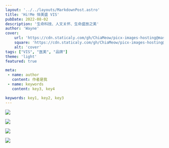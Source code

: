 ```yaml
---
layout: '../../layouts/MarkdownPost.astro'
title: 'Hi!Me 恒美盛 VIS'
pubDate: 2022-08-02
description: '生命科技、人文关怀、生命盛放之美'
author: 'Wayne'
cover:
    url: 'https://cdn.staticaly.com/gh/ChiaMeow/picx-images-hosting@master/%E6%81%92%E7%BE%8E%E7%9B%9B%20(6).5s86gvwca340.webp'
    square: 'https://cdn.staticaly.com/gh/ChiaMeow/picx-images-hosting@master/%E6%81%92%E7%BE%8E%E7%9B%9B%20(6).5s86gvwca340.webpp'
    alt: 'cover'
tags: ["VIS", "医美", "品牌"] 
theme: 'light'
featured: true

meta:
 - name: author
   content: 作者是我
 - name: keywords
   content: key3, key4

keywords: key1, key2, key3
---
```


![](https://cdn.staticaly.com/gh/ChiaMeow/picx-images-hosting@master/%E6%81%92%E7%BE%8E%E7%9B%9B%20(6).92bqvydd73w.webp)

![](https://cdn.staticaly.com/gh/ChiaMeow/picx-images-hosting@master/%E6%81%92%E7%BE%8E%E7%9B%9B%20(7).6w65btpo1qs0.webp)

![](https://cdn.staticaly.com/gh/ChiaMeow/picx-images-hosting@master/%E6%81%92%E7%BE%8E%E7%9B%9B%20(8).6lmo1e4tcz80.webp)

![](https://cdn.staticaly.com/gh/ChiaMeow/picx-images-hosting@master/%E6%81%92%E7%BE%8E%E7%9B%9B%20(9).4ydu79vhtqw0.webp)